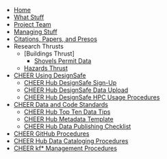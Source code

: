 * [Home](/)
* [What Stuff](01-what-stuff.md)
* [Project Team](02-project-team-info.md)
* [Managing Stuff](03-managing-stuff.md)
* [Citations, Papers, and Presos](04-citations-papers-presentations.md)
* Research Thrusts
  * [Buildings Thrust]
    * [Shovels Permit Data](shovels_permit_data.md)
  * [Hazards Thrust](hazardsthrust.md)
* [CHEER Using DesignSafe](05-CHEER_Using_DesignSafe.md)
  * [CHEER Hub DesignSafe Sign-Up](05a-CHEER_DesignSafe_SignUp.md)
  * [CHEER Hub DesignSafe Data Upload](05b-CHEER_DesignSafe_DataUpload.md)
  * [CHEER Hub DesignSafe HPC Usage Procedures](05c-CHEER_DesignSafe_HPC)
* [CHEER Data and Code Standards](06-CHEER_DataCodeStandards.md)
  * [CHEER Hub Top Ten Data Tips](06a-CHEER_DataTips.md)
  * [CHEER Hub Metadata Template](06b-CHEER_MetadataTemplate.md)
  * [CHEER Hub Data Publishing Checklist](06c-CHEER_DataPublishingChecklist.md)
* [CHEER GitHub Procedures](08-CHEER_GitHub.md)
* [CHEER Hub Data Cataloging Procedures](08-CHEER_CatalogProcedures.md)
* [CHEER kf* Management Procedures](09-CHEER_kfManagement.md)
